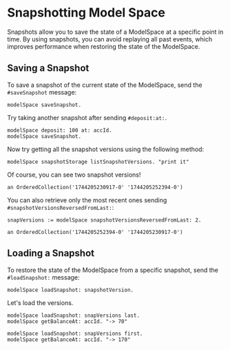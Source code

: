 # Snapshotting Model Space

Snapshots allow you to save the state of a ModelSpace at a specific point in time. By using snapshots, you can avoid replaying all past events, which improves performance when restoring the state of the ModelSpace.

## Saving a Snapshot

To save a snapshot of the current state of the ModelSpace, send the `#saveSnapshot` message:

```Smalltalk
modelSpace saveSnapshot.
```

Try taking another snapshot after sending `#deposit:at:`.

```Smalltalk
modelSpace deposit: 100 at: accId.
modelSpace saveSnapshot.
```

Now try getting all the snapshot versions using the following method:

```Smalltalk
modelSpace snapshotStorage listSnapshotVersions. "print it"
```

Of course, you can see two snapshot versions!

```Smalltalk
an OrderedCollection('1744205230917-0' '1744205252394-0')
```

You can also retrieve only the most recent ones sending `#snapshotVersionsReversedFromLast:`:

```Smalltalk
snapVersions := modelSpace snapshotVersionsReversedFromLast: 2.
```

```Smalltalk
an OrderedCollection('1744205252394-0' '1744205230917-0')
```

## Loading a Snapshot

To restore the state of the ModelSpace from a specific snapshot, send the `#loadSnapshot:` message:

```Smalltalk
modelSpace loadSnapshot: snapshotVersion.
```

Let's load the versions.

```Smalltalk
modelSpace loadSnapshot: snapVersions last.
modelSpace getBalanceAt: accId. "-> 70"

modelSpace loadSnapshot: snapVersions first.
modelSpace getBalanceAt: accId. "-> 170"
```
